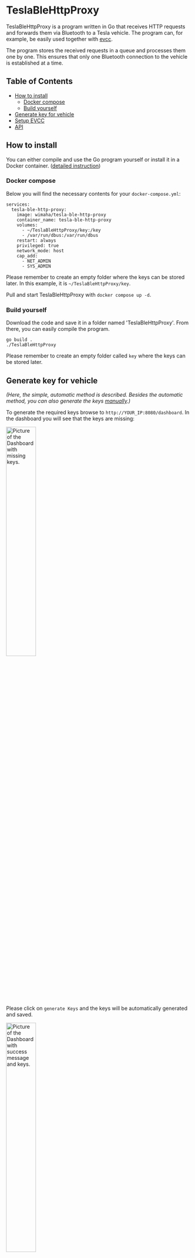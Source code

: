 # TeslaBleHttpProxy

TeslaBleHttpProxy is a program written in Go that receives HTTP requests and forwards them via Bluetooth to a Tesla vehicle. The program can, for example, be easily used together with [evcc](https://github.com/evcc-io/evcc).

The program stores the received requests in a queue and processes them one by one. This ensures that only one Bluetooth connection to the vehicle is established at a time.

## Table of Contents

- [How to install](#how-to-install)
  - [Docker compose](#docker-compose)
  - [Build yourself](#build-yourself)
- [Generate key for vehicle](#generate-key-for-vehicle)
- [Setup EVCC](#setup-evcc)
- [API](#api)

## How to install

You can either compile and use the Go program yourself or install it in a Docker container. ([detailed instruction](docs/installation.md))

### Docker compose

Below you will find the necessary contents for your `docker-compose.yml`:

```
services:
  tesla-ble-http-proxy:
    image: wimaha/tesla-ble-http-proxy
    container_name: tesla-ble-http-proxy
    volumes:
      - ~/TeslaBleHttpProxy/key:/key
      - /var/run/dbus:/var/run/dbus
    restart: always
    privileged: true
    network_mode: host
    cap_add:
      - NET_ADMIN
      - SYS_ADMIN
```

Please remember to create an empty folder where the keys can be stored later. In this example, it is `~/TeslaBleHttpProxy/key`.

Pull and start TeslaBleHttpProxy with `docker compose up -d`.

### Build yourself

Download the code and save it in a folder named 'TeslaBleHttpProxy'. From there, you can easily compile the program.

```
go build .
./TeslaBleHttpProxy
```

Please remember to create an empty folder called `key` where the keys can be stored later.

## Generate key for vehicle

*(Here, the simple, automatic method is described. Besides the automatic method, you can also generate the keys [manually](docs/manually_gen_key.md).)*

To generate the required keys browse to `http://YOUR_IP:8080/dashboard`. In the dashboard you will see that the keys are missing:

<img src="docs/proxy1.png" alt="Picture of the Dashboard with missing keys." width="40%" height="40%">

Please click on `generate Keys` and the keys will be automatically generated and saved.

<img src="docs/proxy2.png" alt="Picture of the Dashboard with success message and keys." width="40%" height="40%">

After that please enter your VIN under `Setup Vehicle`. Before you proceed make sure your vehicle is awake! So you have to manually wake the vehicle before you send the key to the vehicle.

<img src="docs/proxy3.png" alt="Picture of Setup Vehicle Part of the Dashboard." width="40%" height="40%">

Finally the keys is send to the vehicle. You have to confirm by tapping your NFC card on center console.

<img src="docs/proxy6.png" alt="Picture of success message sent add-key request." width="40%" height="40%">

You can now close the dashboard and use the proxy. 🙂

## Setup EVCC

***Since version 0.128.0 or newer of evcc it is very easy to integrate ble proxy:***
```
- name: model3
    type: template
    template: tesla
    title: Tesla
    icon: car
    commandProxy: http://YOUR_IP:8080
    accessToken: YOUR_ACCESS_TOKEN
    refreshToken: YOUR_REFRSH_TOKEN
    capacity: 60
    vin: YOUR_VIN
```

(Hint for multiple vehicle support: https://github.com/wimaha/TeslaBleHttpProxy/issues/40)

If you want to use an older version:


***Attention: You have to use at least version 0.127.2 or newer of evcc***
Below is a sample configuration of a custom vehicle in evcc:

```
vehicles:
  - name: model3
    type: custom
    title: Tesla Model 3
    capacity: 60
    chargeenable:
      source: http
      uri: "http://IP:8080/api/1/vehicles/VIN/command/{{if .chargeenable}}charge_start{{else}}charge_stop{{end}}"
      method: POST
      body: ""
    maxcurrent: # set charger max current (A)
      source: http
      uri: http://IP:8080/api/1/vehicles/VIN/command/set_charging_amps
      method: POST
      body: '{"charging_amps": "{{.maxcurrent}}"}'
    wakeup: # vehicle wake up command
      source: http
      uri: http://IP:8080/api/1/vehicles/VIN/command/wake_up
      method: POST
      body: ""
    soc:
      source: [Your Source ...]
    range:
      source: [Your Source ...]
    status:
      source: combined
      plugged:
        source: [Your Source ...]
      charging:
        source: [Your Source ...]
```

## API

### Vehicle Commands

The program uses the same interfaces as the Tesla [Fleet API](https://developer.tesla.com/docs/fleet-api#vehicle-commands). Currently, the following requests are supported: 

- wake_up
- charge_start
- charge_stop
- set_charging_amps
- set_charge_limit
- auto_conditioning_start
- auto_conditioning_stop
- charge_port_door_open
- charge_port_door_close
- flash_lights

#### Example Request

Start charging:
`http://localhost:8080/api/1/vehicles/{VIN}/command/charge_start`

Stop charging:
`http://localhost:8080/api/1/vehicles/{VIN}/command/charge_stop`

Set charging amps to 5A:
`http://localhost:8080/api/1/vehicles/{VIN}/command/set_charging_amps` with body `{"charging_amps": "5"}`

### Vehicle Data

The vehicle data is fetched from the vehicle and returned in the response in the same format as the [Fleet API](https://developer.tesla.com/docs/fleet-api/endpoints/vehicle-endpoints#vehicle-data). Since a ble connection has to be established to fetch the data, it takes a few seconds before the data is returned.

#### Example Request

Get vehicle data:
`http://localhost:8080/api/1/vehicles/{VIN}/vehicle_data`

Currently you will receive the following data:

- charge_state
- climate_state

If you want to receive specific data, you can add the endpoints to the request. For example:

`http://localhost:8080/api/1/vehicles/{VIN}/vehicle_data?endpoints=charge_state`

This is recommended if you want to receive data frequently, since it will reduce the time it takes to receive the data.
